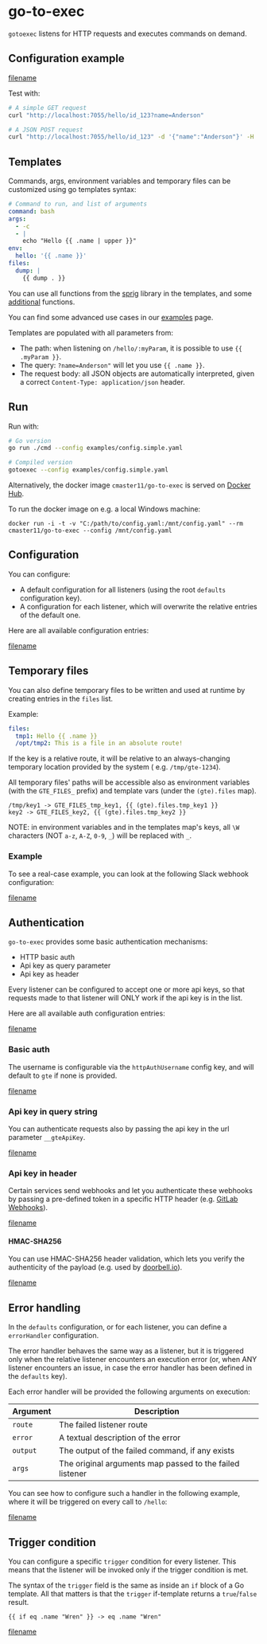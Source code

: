 # go-to-exec

`gotoexec` listens for HTTP requests and executes commands on demand.

## Configuration example

[filename](../examples/config.simple.yaml ':include :type=code')

Test with:

```bash
# A simple GET request 
curl "http://localhost:7055/hello/id_123?name=Anderson"

# A JSON POST request
curl "http://localhost:7055/hello/id_123" -d '{"name":"Anderson"}' -H 'Content-Type: application/json'
```

## Templates

Commands, args, environment variables and temporary files can be customized using go templates syntax:

```yaml
# Command to run, and list of arguments
command: bash
args:
  - -c
  - |
    echo "Hello {{ .name | upper }}"
env:
  hello: '{{ .name }}'
files:
  dump: |
    {{ dump . }}
```

You can use all functions from the [sprig](https://github.com/Masterminds/sprig) library in the templates, and
some [additional](/template-functions.md) functions.

You can find some advanced use cases in our [examples](/examples) page.

Templates are populated with all parameters from:

* The path: when listening on `/hello/:myParam`, it is possible to use `{{ .myParam }}`.
* The query: `?name=Anderson"` will let you use `{{ .name }}`.
* The request body: all JSON objects are automatically interpreted, given a correct `Content-Type: application/json`
  header.

## Run

Run with:

```bash
# Go version
go run ./cmd --config examples/config.simple.yaml

# Compiled version
gotoexec --config examples/config.simple.yaml
```

Alternatively, the docker image `cmaster11/go-to-exec` is served
on [Docker Hub](https://hub.docker.com/r/cmaster11/go-to-exec).

To run the docker image on e.g. a local Windows machine:

```
docker run -i -t -v "C:/path/to/config.yaml:/mnt/config.yaml" --rm cmaster11/go-to-exec --config /mnt/config.yaml 
```

## Configuration

You can configure:

* A default configuration for all listeners (using the root `defaults` configuration key).
* A configuration for each listener, which will overwrite the relative entries of the default one.

Here are all available configuration entries:

[filename](../pkg/config.go ':include :type=code :fragment=config-docs')

## Temporary files

You can also define temporary files to be written and used at runtime by creating entries in the `files` list.

Example:

```yaml
files:
  tmp1: Hello {{ .name }}
  /opt/tmp2: This is a file in an absolute route!
```

If the key is a relative route, it will be relative to an always-changing temporary location provided by the system (
e.g. `/tmp/gte-1234`).

All temporary files' paths will be accessible also as environment variables (with the `GTE_FILES_` prefix) and template
vars (under the `(gte).files` map).

```
/tmp/key1 -> GTE_FILES_tmp_key1, {{ (gte).files.tmp_key1 }}
key2 -> GTE_FILES_key2, {{ (gte).files.tmp_key2 }}
```

NOTE: in environment variables and in the templates map's keys, all `\W` characters (NOT `a-z`, `A-Z`, `0-9`, `_`) will
be replaced with `_`.

### Example

To see a real-case example, you can look at the following Slack webhook configuration:

[filename](../examples/config.slack.yaml ':include :type=code')

## Authentication

`go-to-exec` provides some basic authentication mechanisms:

* HTTP basic auth
* Api key as query parameter
* Api key as header

Every listener can be configured to accept one or more api keys, so that requests made to that listener will ONLY work
if the api key is in the list.

Here are all available auth configuration entries:

[filename](../pkg/config.go ':include :type=code :fragment=auth-docs')

### Basic auth

The username is configurable via the `httpAuthUsername` config key, and will default to `gte` if none is provided.

[filename](../examples/config.auth.yaml ':include :type=code :fragment=docs-basic-auth')

### Api key in query string

You can authenticate requests also by passing the api key in the url parameter `__gteApiKey`.

[filename](../examples/config.auth.yaml ':include :type=code :fragment=docs-query-auth')

### Api key in header

Certain services send webhooks and let you authenticate these webhooks by passing a pre-defined token in a specific HTTP
header (e.g. [GitLab Webhooks](https://docs.gitlab.com/ee/user/project/integrations/webhooks.html)).

[filename](../examples/config.auth.yaml ':include :type=code :fragment=docs-header-auth')

#### HMAC-SHA256

You can use HMAC-SHA256 header validation, which lets you verify the authenticity of the payload (e.g. used by [doorbell.io](https://doorbell.io/)).

[filename](../examples/config.auth.yaml ':include :type=code :fragment=docs-header-auth-hmac-sha256')

## Error handling

In the `defaults` configuration, or for each listener, you can define a `errorHandler` configuration.

The error handler behaves the same way as a listener, but it is triggered only when the relative listener encounters an
execution error (or, when ANY listener encounters an issue, in case the error handler has been defined in the `defaults`
key).

Each error handler will be provided the following arguments on execution:

Argument | Description
---|---
`route` | The failed listener route
`error` | A textual description of the error
`output` | The output of the failed command, if any exists
`args` | The original arguments map passed to the failed listener

You can see how to configure such a handler in the following example, where it will be triggered on every call
to `/hello`:

[filename](../examples/config.onerror.yaml ':include :type=code')

## Trigger condition

You can configure a specific `trigger` condition for every listener. This means that the listener will be invoked only
if the trigger condition is met.

The syntax of the `trigger` field is the same as inside an `if` block of a Go template. All that matters is that the 
`trigger` if-template returns a `true`/`false` result.

```
{{ if eq .name "Wren" }} -> eq .name "Wren"
```

[filename](../examples/config.trigger.yaml ':include :type=code')